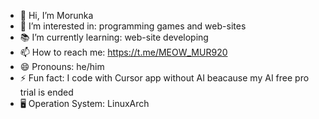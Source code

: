 - 👋 Hi, I’m Morunka
- 👀 I’m interested in: programming games and web-sites
- 📚 I’m currently learning: web-site developing
- 📫 How to reach me: https://t.me/MEOW_MUR920
- 😄 Pronouns: he/him
- ⚡ Fun fact: I code with Cursor app without AI beacause my AI free pro trial is ended
- 🖥️ Operation System: LinuxArch

<!---
Morunka/Morunka is a ✨ special ✨ repository because its `README.md` (this file) appears on your GitHub profile.
You can click the Preview link to take a look at your changes.
--->
